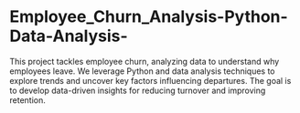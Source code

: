 # Employee_Churn_Analysis-Python-Data-Analysis-
This project tackles employee churn, analyzing data to understand why employees leave. We leverage Python and data analysis techniques to explore trends and uncover key factors influencing departures. The goal is to develop data-driven insights for reducing turnover and improving retention.
